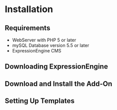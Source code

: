 # Installation

## Requirements

* WebServer with PHP 5 or later
* mySQL Database version 5.5 or later
* ExpressionEngine CMS

## Downloading ExpressionEngine


## Download and Install the Add-On


## Setting Up Templates

